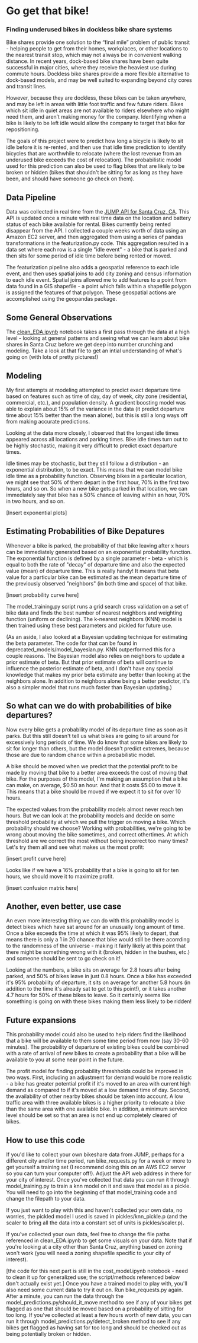 # Go get that bike! 
### Finding underused bikes in dockless bike share systems

Bike shares provide one solution to the “final mile” problem of public transit - helping people to get from their homes, workplaces, or other locations to the nearest transit stop, which may not always be in convenient walking distance. In recent years, dock-based bike shares have been quite successful in major cities, where they receive the heaviest use during commute hours.  Dockless bike shares provide a more flexible alternative to dock-based models, and may be well suited to expanding beyond city cores and transit lines. 

However, because they are dockless, these bikes can be taken anywhere, and may be left in areas with little foot traffic and few future riders. Bikes which sit idle in quiet areas are not available to riders elsewhere who might need them, and aren’t making money for the company. Identifying when a bike is likely to be left idle would allow the company to target that bike for repositioning.

The goals of this project were to predict how long a bicycle is likely to sit idle before it is re-rented, and then use that idle time prediction to identify bicycles that are worthwhile to relocate (where the lost revenue from an underused bike exceeds the cost of relocation). The probabilistic model used for this prediction can also be used to flag bikes that are likely to be broken or hidden (bikes that shouldn't be sitting for as long as they have been, and should have someone go check on them).

## Data Pipeline

Data was collected in real time from the [JUMP API for Santa Cruz, CA](https://sc.jumpbikes.com/opendata/gbfs.json). This API is updated once a minute with real time data on the location and battery status of each bike available for rental. Bikes currently being rented disappear from the API. I collected a couple weeks worth of data using an Amazon EC2 server, and then aggregated them using a series of pandas transformations in the featurization.py code. This aggregation resulted in a data set where each row is a single "idle event" - a bike that is parked and then sits for some period of idle time before being rented or moved.

The featurization pipeline also adds a geospatial reference to each idle event, and then uses spatial joins to add city zoning and census information to each idle event. Spatial joins allowed me to add features to a point from data found in a GIS shapefile - a point which falls within a shapefile polygon is assigned the features of that polygon. These geospatial actions are accomplished using the geopandas package.

## Some General Observations

The [clean_EDA.ipynb](https://github.com/katelynrwalker/bike-share/blob/master/clean_EDA.ipynb) notebook takes a first pass through the data at a high level - looking at general patterns and seeing what we can learn about bike shares in Santa Cruz before we get deep into number crunching and modeling. Take a look at that file to get an intial understanding of what's going on (with lots of pretty pictures!)

## Modeling

My first attempts at modeling attempted to predict exact departure time based on features such as time of day, day of week, city zone (residential, commercial, etc.), and population density. A gradient boosting model was able to explain about 15% of the variance in the data (it predict departure time about 15% better than the mean alone), but this is still a long ways off from making accurate predictions.

Looking at the data more closely, I observed that the longest idle times appeared across all locations and parking times. Bike idle times turn out to be highly stochastic, making it very difficult to predict exact departure times. 

Idle times may be stochastic, but they still follow a distribution - an exponential distribution, to be exact. This means that we can model bike idle time as a probability function. Observing bikes in a particular location, we might see that 50% of them depart in the first hour, 70% in the first two hours, and so on. So when a new bike gets parked in that location, we can immediately say that bike has a 50% chance of leaving within an hour, 70% in two hours, and so on.

[Insert exponential plots]

## Estimating Probabilities of Bike Depatures

Whenever a bike is parked, the probability of that bike leaving after x hours can be immediately generated based on an exponential probability function. The exponential function is defined by a single parameter - beta - which is equal to both the rate of "decay" of departure time and also the expected value (mean) of departure time. This is really handy! It means that beta value for a particular bike can be estimated as the mean departure time of the previously observed "neighbors" (in both time and space) of that bike. 

[insert probability curve here]

The model_training.py script runs a grid search cross validation on a set of bike data and finds the best number of nearest neighbors and weighting function (uniform or declining). The k-nearest neighbors (KNN) model is then trained using these best parameters and pickled for future use.

(As an aside, I also looked at a Bayesian updating technique for estimating the beta parameter. The code for that can be found in deprecated_models/model_bayesian.py. KNN outperformed this for a couple reasons. The Bayesian model also relies on neighbors to update a prior estimate of beta. But that prior estimate of beta will continue to influence the posterior estimate of beta, and I don't have any special knowledge that makes my prior beta estimate any better than looking at the neighbors alone. In addition to neighbors alone being a better predictor, it's also a simpler model that runs much faster than Bayesian updating.)

## So what can we do with probabilities of bike departures?

Now every bike gets a probability model of its departure time as soon as it parks. But this still doesn't tell us what bikes are going to sit around for excessively long periods of time. We do know that some bikes are likely to sit for longer than others, but the model doesn't predict extremes, because those are due to random chance within a probabilistic model.

A bike should be moved when we predict that the potential profit to be made by moving that bike to a better area exceeds the cost of moving that bike. For the purposes of this model, I'm making an assumption that a bike can make, on average, \$0.50 an hour. And that it costs \$5.00 to move it. This means that a bike should be moved if we expect it to sit for over 10 hours.

The expected values from the probability models almost never reach ten hours. But we can look at the probability models and decide on some threshold probability at which we pull the trigger on moving a bike. Which probability should we choose? Working with probabilities, we're going to be wrong about moving the bike sometimes, and correct othertimes. At which threshold are we correct the most without being incorrect too many times? Let's try them all and see what makes us the most profit: 

[insert profit curve here]

Looks like if we have a 16% probability that a bike is going to sit for ten hours, we should move it to maximize profit.

[insert confusion matrix here]

## Another, even better, use case

An even more interesting thing we can do with this probability model is detect bikes which have sat around for an unusually long amount of time. Once a bike exceeds the time at which it was 95% likely to depart, that means there is only a 1 in 20 chance that bike would still be there acorrding to the randomness of the universe - making it fairly likely at this point that there might be something wrong with it (broken, hidden in the bushes, etc.) and someone should be sent to go check on it!

Looking at the numbers, a bike sits on average for 2.8 hours after being parked, and 50% of bikes leave in just 0.8 hours. Once a bike has exceeded it's 95% probability of departure, it sits on average for another 5.8 hours (in addition to the time it's already sat to get to this point!), or it takes another 4.7 hours for 50% of these bikes to leave. So it certainly seems like something is going on with these bikes making them less likely to be ridden!

## Future expansions

This probability model could also be used to help riders find the likelihood that a bike will be available to them some time period from now (say 30-60 minutes). The probability of departure of existing bikes could be combined with a rate of arrival of new bikes to create a probability that a bike will be available to you at some near point in the future.

The profit model for finding probability threshholds could be improved in two ways. First, including an adjustment for demand would be more realistic - a bike has greater potential profit if it's moved to an area with current high demand as compared to if it's moved at a low demand time of day. Second, the availability of other nearby bikes should be taken into account. A low traffic area with three available bikes is a higher priority to relocate a bike than the same area with one available bike. In addition, a minimum service level should be set so that an area is not end up completely cleared of bikes.

## How to use this code

If you'd like to collect your own bikeshare data from JUMP, perhaps for a different city and/or time period, run bike_requests.py for a week or more to get yourself a training set (I recommend doing this on an AWS EC2 server so you can turn your computer off!). Adjust the API web address in there for your city of interest. Once you've collected that data you can run it through model_training.py to train a knn model on it and save that model as a pickle. You will need to go into the beginning of that model_training code and change the filepath to your data. 

If you just want to play with this and haven't collected your own data, no worries, the pickled model I used is saved in pickles/knn_pickle.p (and the scaler to bring all the data into a constant set of units is pickles/scaler.p).

If you've collected your own data, feel free to change the file paths referenced in clean_EDA.ipynb to get some visuals on your data. Note that if you're looking at a city other than Santa Cruz, anything based on zoning won't work (you will need a zoning shapefile specific to your city of interest).

[the code for this next part is still in the cost_model.ipynb notebook - need to clean it up for generalized use; the script/methods referenced below don't actually exist yet.]
Once you have a trained model to play with, you'll also need some current data to try it out on. Run bike_requests.py again. After a minute, you can run the data through the model_predictions.py/should_it_move method to see if any of your bikes get flagged as one that should be moved based on a probability of sitting for too long. If you've collected at least a few hours worth of new data, you can run it through model_predictions.py/detect_broken method to see if any bikes get flagged as having sat for too long and should be checked out as being potentially broken or hidden.